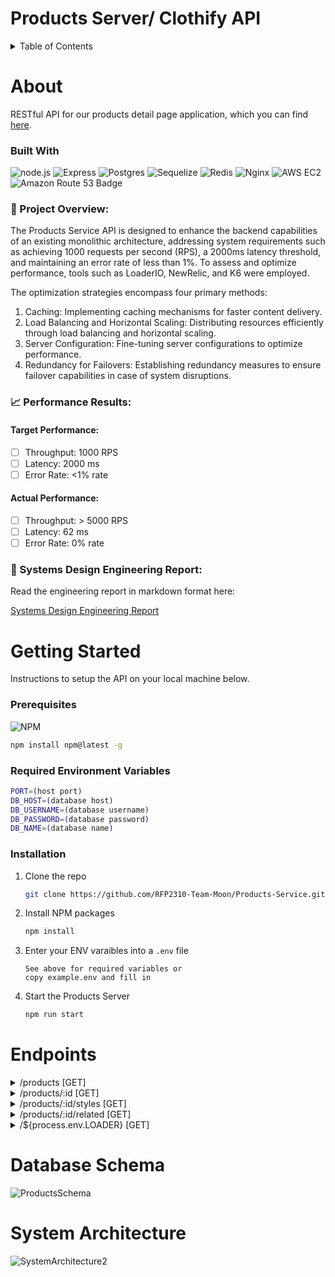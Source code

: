 # Products Server/ Clothify API

<details>
  <summary>Table of Contents</summary>
  <ol>
    <li>
      <a href="#about">About</a>
      <ul>
        <li>
          <a href="#built-with">Built With</a>
        </li>
      </ul>
    </li>
    <li>
      <a href="#getting-started">Getting Started</a>
      <ul>
        <li>
          <a href="#prerequisites">Prerequisites</a>
        </li>
        <li>
          <a href="#installation">Installation</a>
        </li>
      </ul>
    </li>
    <li>
      <a href="#endpoints">Endpoints</a>
    </li>
    <li>
      <a href="#database-schema">Database Schema</a>
    </li>
    <li>
      <a href="#system-architecture">System Architecture</a>
    </li>
  </ol>
</details>

# About
<a id='about'></a>
RESTful API for our products detail page application, which you can find <a href='https://github.com/Team-Jurassic-Parse/Product-Detail-Page' target='_blank'>here</a>.

### Built With
<a id='build-with'></a>

![node.js](https://img.shields.io/badge/Node.js-43853D?style=for-the-badge&logo=node.js&logoColor=white)
![Express](https://img.shields.io/badge/Express.js-404D59?style=for-the-badge)
![Postgres](https://img.shields.io/badge/postgres-%23316192.svg?style=for-the-badge&logo=postgresql&logoColor=white)
![Sequelize](https://img.shields.io/badge/Sequelize-52B0E7?style=for-the-badge&logo=Sequelize&logoColor=white)
![Redis](https://img.shields.io/badge/redis-%23DD0031.svg?style=for-the-badge&logo=redis&logoColor=white)
![Nginx](https://img.shields.io/badge/nginx-%23009639.svg?style=for-the-badge&logo=nginx&logoColor=white) 
![AWS EC2](https://img.shields.io/badge/aws-ec2-orange.svg?style=for-the-badge&logo=aws-ec2&logoColor=white)
![Amazon Route 53 Badge](https://img.shields.io/badge/Amazon%20Route%2053-8C4FFF?logo=amazonroute53&logoColor=fff&style=for-the-badge)

### 🌟 Project Overview:
The Products Service API is designed to enhance the backend capabilities of an existing monolithic architecture, addressing system requirements such as achieving 1000 requests per second (RPS), a 2000ms latency threshold, and maintaining an error rate of less than 1%. To assess and optimize performance, tools such as LoaderIO, NewRelic, and K6 were employed.

The optimization strategies encompass four primary methods:

1. Caching: Implementing caching mechanisms for faster content delivery.
2. Load Balancing and Horizontal Scaling: Distributing resources efficiently through load balancing and horizontal scaling.
3. Server Configuration: Fine-tuning server configurations to optimize performance.
4. Redundancy for Failovers: Establishing redundancy measures to ensure failover capabilities in case of system disruptions.

### 📈 Performance Results:

#### Target Performance:
- [ ] Throughput: 1000 RPS
- [ ] Latency: 2000 ms
- [ ] Error Rate: <1% rate

#### Actual Performance:
- [ ] Throughput: > 5000 RPS
- [ ] Latency: 62 ms
- [ ] Error Rate: 0% rate

### 📖 Systems Design Engineering Report:
Read the engineering report in markdown format here:

[Systems Design Engineering Report](https://github.com/RFP2310-Team-Moon/Products-Service/blob/c31fc1ceb658da1282151ea5f1ef49841a0e4524/Systems%20Design%20Engineering%20Report.md)

# Getting Started

<a id='getting-started'></a>
Instructions to setup the API on your local machine below.

### Prerequisites
<a id='prerequisites'></a>

![NPM](https://img.shields.io/badge/NPM-%23000000.svg?style=for-the-badge&logo=npm&logoColor=white)

```sh
npm install npm@latest -g
```
### Required Environment Variables
```sh
PORT=(host port)
DB_HOST=(database host)
DB_USERNAME=(database username)
DB_PASSWORD=(database password)
DB_NAME=(database name)
```

### Installation
<a id='installation'></a>

1. Clone the repo
   ```sh
   git clone https://github.com/RFP2310-Team-Moon/Products-Service.git
   ```
1. Install NPM packages
   ```sh
   npm install
   ```
1. Enter your ENV varaibles into a `.env` file
   ```
   See above for required variables or
   copy example.env and fill in
   ```
1. Start the Products Server
   ```sh
   npm run start
   ```

# Endpoints
<a id='endpoints'></a>
<details>
  <summary>/products [GET]</summary>
  <p></p>
  <div>Request:<div>

    query uses pagination or defaults to 5 count and 1 page

  <p></p>
  <div>Response:</div>

    [{id, name, slogan, description, category, default_price}]  response will be an array of product objects of size equal to pagination or default

</details>

<details>
  <summary>/products/:id [GET]</summary>
  <p></p>
  <div>Request:<div>

    query must contain a valid product id

  <p></p>
  <div>Response:</div>

    {id, name, slogan, description, category, default_price, features: [{feature, value}]} response will be a products object with features as an array of objects {feature, value}

</details>

<details>
  <summary>/products/:id/styles [GET]</summary>
  <p></p>
  <div>Request:<div>

    query must contain a valid product id

  <p></p>
  <div>Response:</div>

    {product_id, results: [{style_id, name, original_price, sale_price, default?, photos: [{thumbnail_url, url}], skus: {sku_id: {quantity, size}}}] response will be an object with results as an array of style objects 

</details>

<details>
  <summary>/products/:id/related [GET]</summary>
  <p></p>
  <div>Request:<div>

    query must contain a valid product id

  <p></p>
  <div>Response:</div>

    [product_id] response will be an array of related product_ids

</details>

<details>
  <summary>/${process.env.LOADER} [GET]</summary>
  <p></p>
  <div>Request:<div>

    .env file must have a valid LOADER IO Key

  <p></p>
  <div>Response:</div>

    LOADER_IO_KEY  response will be a string of the Loader IO key to demonstrate access to the service

</details>

# Database Schema
<a id='database-schema'></a>
![ProductsSchema](https://github.com/RFP2310-Team-Moon/Products-Service/assets/144174704/b54397ad-c4ae-4fa2-ad1a-6ead6b9a77a6)

# System Architecture
<a id='system-architecture'></a>

![SystemArchitecture2](https://github.com/RFP2310-Team-Moon/Products-Service/assets/144174704/d49bff30-e04f-4465-84c3-e45b96c93a74)
